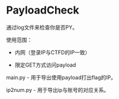 # PayloadCheck
通过log文件来检查你是否PY。

使用范围：

- 内网（登录IP与CTFD的IP一致）

- 限定GET方式访问payload

main.py - 用于导出使用payload打出flag的IP。

ip2num.py - 用于导出ip与账号的对应关系。
